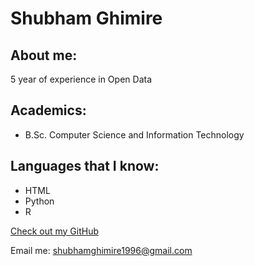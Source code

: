 # Shubham Ghimire

## About me:

5 year of experience in Open Data

## Academics:
- B.Sc. Computer Science and Information Technology

## Languages that I know:

- HTML
- Python
- R


[Check out my GitHub](https://github.com/shubhamghimire)

Email me: shubhamghimire1996@gmail.com
